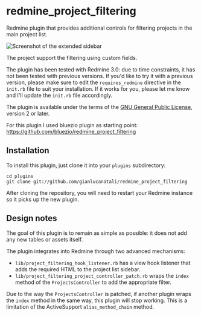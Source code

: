 redmine_project_filtering
=========================

Redmine plugin that provides additional controls for filtering projects in the main project list.

![Screenshot of the extended sidebar](doc/images/project_filtering.png)

The project support the filtering using custom fields.

The plugin has been tested with Redmine 3.0: due to time constraints, it has not been tested with previous versions. If you'd like to try it with a previous version, please make sure to edit the `requires_redmine` directive in the `init.rb` file to suit your installation. If it works for you, please let me know and I'll update the `init.rb` file accordingly.

The plugin is available under the terms of the [GNU General Public License](http://www.gnu.org/licenses/gpl-2.0.html), version 2 or later.

For this plugin I used bluezio plugin as starting point:
	https://github.com/bluezio/redmine_project_filtering

Installation
------------

To install this plugin, just clone it into your `plugins` subdirectory:

    cd plugins
    git clone git://github.com/gianlucanatali/redmine_project_filtering

After cloning the repository, you will need to restart your Redmine instance so it picks up the new plugin.

Design notes
------------

The goal of this plugin is to remain as simple as possible: it does not add any new tables or assets itself.

The plugin integrates into Redmine through two advanced mechanisms:

* `lib/project_filtering_hook_listener.rb` has a view hook listener that adds the required HTML to the project list sidebar.
* `lib/project_filtering_project_controller_patch.rb` wraps the `index` method of the `ProjectsController` to add the appropriate filter.

Due to the way the `ProjectsController` is patched, if another plugin wraps the `index` method in the same way, this plugin will stop working. This is a limitation of the ActiveSupport `alias_method_chain` method.
